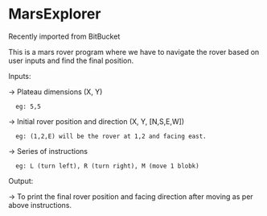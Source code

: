 # MarsExplorer

Recently imported from BitBucket

This is a mars rover program where we have to navigate the rover based on user inputs and find the final position.

Inputs:

-> Plateau dimensions (X, Y) 
      
      eg: 5,5
      
-> Initial rover position and direction (X, Y, [N,S,E,W]) 
      
      eg: (1,2,E) will be the rover at 1,2 and facing east.
      
-> Series of instructions 
      
      eg: L (turn left), R (turn right), M (move 1 blobk)

Output:

-> To print the final rover position and facing direction after moving as per above instructions.
